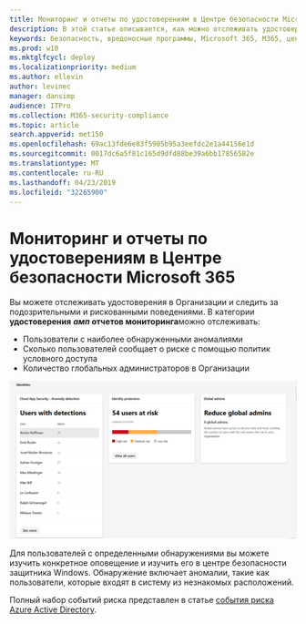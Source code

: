 ```yaml
---
title: Мониторинг и отчеты по удостоверениям в Центре безопасности Microsoft 365
description: В этой статье описывается, как можно отслеживать удостоверения в Организации и отслеживать подозрительные или рискованные поведения.
keywords: безопасность, вредоносные программы, Microsoft 365, M365, центр безопасности, монитор, отчет, удостоверение
ms.prod: w10
ms.mktglfcycl: deploy
ms.localizationpriority: medium
ms.author: ellevin
author: levinec
manager: dansimp
audience: ITPro
ms.collection: M365-security-compliance
ms.topic: article
search.appverid: met150
ms.openlocfilehash: 69ac13fde6e83f5905b95a3eefdc2e1a44156e1d
ms.sourcegitcommit: 0017dc6a5f81c165d9dfd88be39a6bb17856582e
ms.translationtype: MT
ms.contentlocale: ru-RU
ms.lasthandoff: 04/23/2019
ms.locfileid: "32265900"
---
```

# <a name="monitor-and-report-identities-in-microsoft-365-security"></a>Мониторинг и отчеты по удостоверениям в Центре безопасности Microsoft 365

Вы можете отслеживать удостоверения в Организации и следить за подозрительными и рискованными поведениями. В категории **удостоверения** **_амп_ отчетов мониторинга**можно отслеживать:

* Пользователи с наиболее обнаруженными аномалиями
* Сколько пользователей сообщает о риске с помощью политик условного доступа
* Количество глобальных администраторов в Организации

![Категория "удостоверения" на странице "отчеты о _Амп_ мониторинга"](./media/security-docs/identities.png)

Для пользователей с определенными обнаружениями вы можете изучить конкретное оповещение и изучить его в центре безопасности защитника Windows. Обнаружение включает аномалии, такие как пользователи, которые входят в систему из незнакомых расположений.

Полный набор событий риска представлен в статье [события риска Azure Active Directory](https://docs.microsoft.com/azure/active-directory/reports-monitoring/concept-risk-events).
